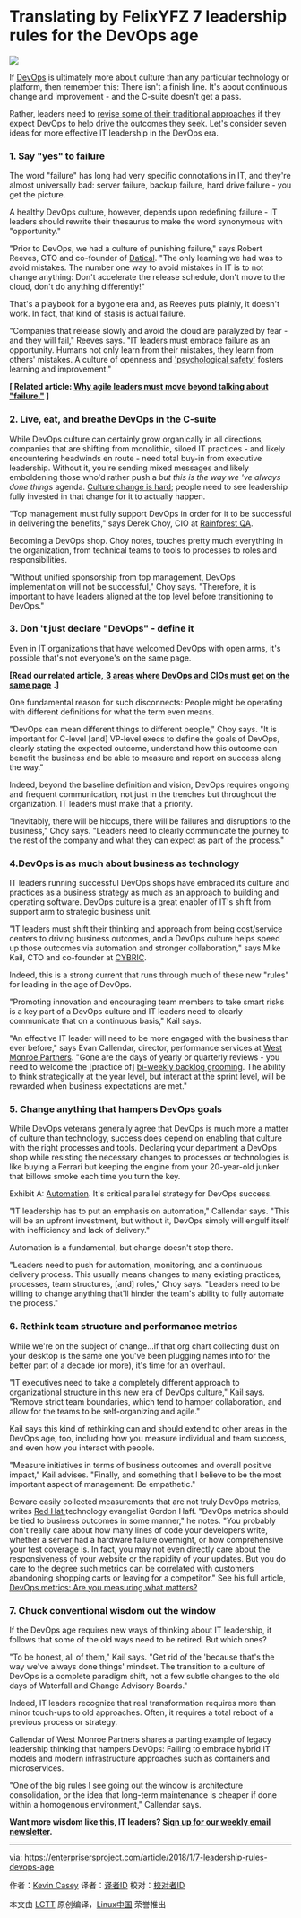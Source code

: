 Translating by FelixYFZ 7 leadership rules for the DevOps age
======

![](https://enterprisersproject.com/sites/default/files/styles/620x350/public/images/CIO_DigitalAcumen_2.png?itok=TGeMQYs4)

If [DevOps][1] is ultimately more about culture than any particular technology or platform, then remember this: There isn't a finish line. It's about continuous change and improvement - and the C-suite doesn't get a pass.

Rather, leaders need to [revise some of their traditional approaches][2] if they expect DevOps to help drive the outcomes they seek. Let's consider seven ideas for more effective IT leadership in the DevOps era.

### 1. Say "yes" to failure

The word "failure" has long had very specific connotations in IT, and they're almost universally bad: server failure, backup failure, hard drive failure - you get the picture.

A healthy DevOps culture, however, depends upon redefining failure - IT leaders should rewrite their thesaurus to make the word synonymous with "opportunity."

"Prior to DevOps, we had a culture of punishing failure," says Robert Reeves, CTO and co-founder of [Datical][3]. "The only learning we had was to avoid mistakes. The number one way to avoid mistakes in IT is to not change anything: Don't accelerate the release schedule, don't move to the cloud, don't do anything differently!"

That's a playbook for a bygone era and, as Reeves puts plainly, it doesn't work. In fact, that kind of stasis is actual failure.

"Companies that release slowly and avoid the cloud are paralyzed by fear - and they will fail," Reeves says. "IT leaders must embrace failure as an opportunity. Humans not only learn from their mistakes, they learn from others' mistakes. A culture of openness and ['psychological safety'][4] fosters learning and improvement."

**[ Related article: [Why agile leaders must move beyond talking about "failure."][5] ]**

### 2. Live, eat, and breathe DevOps in the C-suite

While DevOps culture can certainly grow organically in all directions, companies that are shifting from monolithic, siloed IT practices - and likely encountering headwinds en route - need total buy-in from executive leadership. Without it, you're sending mixed messages and likely emboldening those who'd rather push a _but this is the way we 've always done things_ agenda. [Culture change is hard][6]; people need to see leadership fully invested in that change for it to actually happen.

"Top management must fully support DevOps in order for it to be successful in delivering the benefits," says Derek Choy, CIO at [Rainforest QA][7].

Becoming a DevOps shop. Choy notes, touches pretty much everything in the organization, from technical teams to tools to processes to roles and responsibilities.

"Without unified sponsorship from top management, DevOps implementation will not be successful," Choy says. "Therefore, it is important to have leaders aligned at the top level before transitioning to DevOps."

### 3. Don 't just declare "DevOps" - define it

Even in IT organizations that have welcomed DevOps with open arms, it's possible that's not everyone's on the same page.

**[Read our related article,**[ **3 areas where DevOps and CIOs must get on the same page**][8] **.]**

One fundamental reason for such disconnects: People might be operating with different definitions for what the term even means.

"DevOps can mean different things to different people," Choy says. "It is important for C-level [and] VP-level execs to define the goals of DevOps, clearly stating the expected outcome, understand how this outcome can benefit the business and be able to measure and report on success along the way."

Indeed, beyond the baseline definition and vision, DevOps requires ongoing and frequent communication, not just in the trenches but throughout the organization. IT leaders must make that a priority.

"Inevitably, there will be hiccups, there will be failures and disruptions to the business," Choy says. "Leaders need to clearly communicate the journey to the rest of the company and what they can expect as part of the process."

### 4.DevOps is as much about business as technology

IT leaders running successful DevOps shops have embraced its culture and practices as a business strategy as much as an approach to building and operating software. DevOps culture is a great enabler of IT's shift from support arm to strategic business unit.

"IT leaders must shift their thinking and approach from being cost/service centers to driving business outcomes, and a DevOps culture helps speed up those outcomes via automation and stronger collaboration," says Mike Kail, CTO and co-founder at [CYBRIC][9].

Indeed, this is a strong current that runs through much of these new "rules" for leading in the age of DevOps.

"Promoting innovation and encouraging team members to take smart risks is a key part of a DevOps culture and IT leaders need to clearly communicate that on a continuous basis," Kail says.

"An effective IT leader will need to be more engaged with the business than ever before," says Evan Callendar, director, performance services at [West Monroe Partners][10]. "Gone are the days of yearly or quarterly reviews - you need to welcome the [practice of] [bi-weekly backlog grooming][11]. The ability to think strategically at the year level, but interact at the sprint level, will be rewarded when business expectations are met."

### 5. Change anything that hampers DevOps goals


While DevOps veterans generally agree that DevOps is much more a matter of culture than technology, success does depend on enabling that culture with the right processes and tools. Declaring your department a DevOps shop while resisting the necessary changes to processes or technologies is like buying a Ferrari but keeping the engine from your 20-year-old junker that billows smoke each time you turn the key.

Exhibit A: [Automation][12]. It's critical parallel strategy for DevOps success.

"IT leadership has to put an emphasis on automation," Callendar says. "This will be an upfront investment, but without it, DevOps simply will engulf itself with inefficiency and lack of delivery."

Automation is a fundamental, but change doesn't stop there.

"Leaders need to push for automation, monitoring, and a continuous delivery process. This usually means changes to many existing practices, processes, team structures, [and] roles," Choy says. "Leaders need to be willing to change anything that'll hinder the team's ability to fully automate the process."

### 6. Rethink team structure and performance metrics

While we're on the subject of change...if that org chart collecting dust on your desktop is the same one you've been plugging names into for the better part of a decade (or more), it's time for an overhaul.

"IT executives need to take a completely different approach to organizational structure in this new era of DevOps culture," Kail says. "Remove strict team boundaries, which tend to hamper collaboration, and allow for the teams to be self-organizing and agile."

Kail says this kind of rethinking can and should extend to other areas in the DevOps age, too, including how you measure individual and team success, and even how you interact with people.

"Measure initiatives in terms of business outcomes and overall positive impact," Kail advises. "Finally, and something that I believe to be the most important aspect of management: Be empathetic."

Beware easily collected measurements that are not truly DevOps metrics, writes [Red Hat ][13]technology evangelist Gordon Haff. "DevOps metrics should be tied to business outcomes in some manner," he notes. "You probably don't really care about how many lines of code your developers write, whether a server had a hardware failure overnight, or how comprehensive your test coverage is. In fact, you may not even directly care about the responsiveness of your website or the rapidity of your updates. But you do care to the degree such metrics can be correlated with customers abandoning shopping carts or leaving for a competitor." See his full article, [DevOps metrics: Are you measuring what matters?][14]

### 7. Chuck conventional wisdom out the window

If the DevOps age requires new ways of thinking about IT leadership, it follows that some of the old ways need to be retired. But which ones?

"To be honest, all of them," Kail says. "Get rid of the 'because that's the way we've always done things' mindset. The transition to a culture of DevOps is a complete paradigm shift, not a few subtle changes to the old days of Waterfall and Change Advisory Boards."

Indeed, IT leaders recognize that real transformation requires more than minor touch-ups to old approaches. Often, it requires a total reboot of a previous process or strategy.

Callendar of West Monroe Partners shares a parting example of legacy leadership thinking that hampers DevOps: Failing to embrace hybrid IT models and modern infrastructure approaches such as containers and microservices.

"One of the big rules I see going out the window is architecture consolidation, or the idea that long-term maintenance is cheaper if done within a homogenous environment," Callendar says.

**Want more wisdom like this, IT leaders? [Sign up for our weekly email newsletter][15].**

--------------------------------------------------------------------------------

via: https://enterprisersproject.com/article/2018/1/7-leadership-rules-devops-age

作者：[Kevin Casey][a]
译者：[译者ID](https://github.com/译者ID)
校对：[校对者ID](https://github.com/校对者ID)

本文由 [LCTT](https://github.com/LCTT/TranslateProject) 原创编译，[Linux中国](https://linux.cn/) 荣誉推出

[a]:https://enterprisersproject.com/user/kevin-casey
[1]:https://enterprisersproject.com/tags/devops
[2]:https://enterprisersproject.com/article/2017/7/devops-requires-dumping-old-it-leadership-ideas
[3]:https://www.datical.com/
[4]:https://rework.withgoogle.com/guides/understanding-team-effectiveness/steps/foster-psychological-safety/
[5]:https://enterprisersproject.com/article/2017/10/why-agile-leaders-must-move-beyond-talking-about-failure?sc_cid=70160000000h0aXAAQ
[6]:https://enterprisersproject.com/article/2017/10/how-beat-fear-and-loathing-it-change
[7]:https://www.rainforestqa.com/
[8]:https://enterprisersproject.com/article/2018/1/3-areas-where-devops-and-cios-must-get-same-page
[9]:https://www.cybric.io/
[10]:http://www.westmonroepartners.com/
[11]:https://www.scrumalliance.org/community/articles/2017/february/product-backlog-grooming
[12]:https://www.redhat.com/en/topics/automation?intcmp=701f2000000tjyaAAA
[13]:https://www.redhat.com/en?intcmp=701f2000000tjyaAAA
[14]:https://enterprisersproject.com/article/2017/7/devops-metrics-are-you-measuring-what-matters
[15]:https://enterprisersproject.com/email-newsletter?intcmp=701f2000000tsjPAAQ

